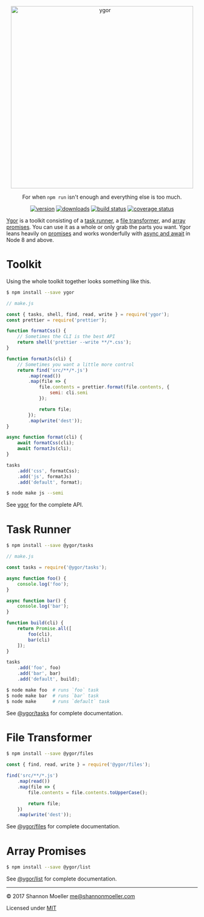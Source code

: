 <p align="center">
	<a href="https://github.com/shannonmoeller/ygor#readme"><img src="https://cdn.rawgit.com/shannonmoeller/ygor/4de4a22/media/logo.svg" alt="ygor" width="480" /></a>
</p>

<p align="center">
	For when <code>npm run</code> isn't enough and everything else is too much.
</p>

<p align="center">
	<a href="http://npm.im/ygor"><img src="https://img.shields.io/npm/v/ygor.svg?style=flat-square" alt="version" /></a>
	<a href="http://npm.im/ygor"><img src="http://img.shields.io/npm/dm/ygor.svg?style=flat-square" alt="downloads" /></a>
	<a href="https://travis-ci.org/shannonmoeller/ygor"><img src="http://img.shields.io/travis/shannonmoeller/ygor.svg?style=flat-square" alt="build status" /></a>
	<a href="https://coveralls.io/r/shannonmoeller/ygor"><img src="http://img.shields.io/coveralls/shannonmoeller/ygor/master.svg?style=flat-square" alt="coverage status" /></a>
</p>

[Ygor](http://npm.im/ygor) is a toolkit consisting of a [task runner](#task-runner), a [file transformer](#file-transformer), and [array promises](#array-promises). You can use it as a whole or only grab the parts you want. Ygor leans heavily on [promises](https://developer.mozilla.org/en-US/docs/Web/JavaScript/Reference/Global_Objects/Promise) and works wonderfully with [async and await](https://developer.mozilla.org/en-US/docs/Web/JavaScript/Reference/Statements/async_function) in Node 8 and above.

# Toolkit

Using the whole toolkit together looks something like this.

```sh
$ npm install --save ygor
```

```js
// make.js

const { tasks, shell, find, read, write } = require('ygor');
const prettier = require('prettier');

function formatCss() {
	// Sometimes the CLI is the best API
	return shell('prettier --write **/*.css');
}

function formatJs(cli) {
	// Sometimes you want a little more control
	return find('src/**/*.js')
		.map(read())
		.map(file => {
			file.contents = prettier.format(file.contents, {
				semi: cli.semi
			});

			return file;
		});
		.map(write('dest'));
}

async function format(cli) {
	await formatCss(cli);
	await formatJs(cli);
}

tasks
	.add('css', formatCss);
	.add('js', formatJs)
	.add('default', format);
```

```sh
$ node make js --semi
```

See [ygor](http://npm.im/ygor) for the complete API.

# Task Runner

```sh
$ npm install --save @ygor/tasks
```

```js
// make.js

const tasks = require('@ygor/tasks');

async function foo() {
	console.log('foo');
}

async function bar() {
	console.log('bar');
}

function build(cli) {
	return Promise.all([
		foo(cli),
		bar(cli)
	]);
}

tasks
	.add('foo', foo)
	.add('bar', bar)
	.add('default', build);
```

```sh
$ node make foo  # runs `foo` task
$ node make bar  # runs `bar` task
$ node make      # runs `default` task
```

See [@ygor/tasks](http://npm.im/@ygor/tasks) for complete documentation.

# File Transformer

```sh
$ npm install --save @ygor/files
```

```js
const { find, read, write } = require('@ygor/files');

find('src/**/*.js')
	.map(read())
	.map(file => {
		file.contents = file.contents.toUpperCase();

		return file;
	})
	.map(write('dest'));
```

See [@ygor/files](http://npm.im/@ygor/files) for complete documentation.

# Array Promises

```sh
$ npm install --save @ygor/list
```

See [@ygor/list](http://npm.im/@ygor/list) for complete documentation.

----

© 2017 Shannon Moeller <me@shannonmoeller.com>

Licensed under [MIT](http://shannonmoeller.com/mit.txt)
